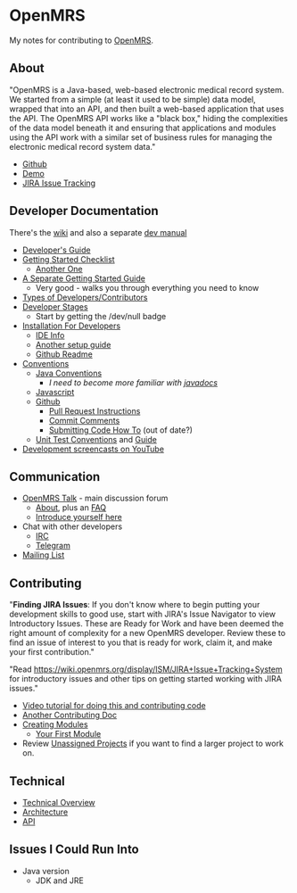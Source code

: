 # OpenMRS

My notes for contributing to [OpenMRS](https://openmrs.org/).

## About
"OpenMRS is a Java-based, web-based electronic medical record system.  We started from a simple (at least it used to be simple) data model, wrapped that into an API, and then built a web-based application that uses the API.  The OpenMRS API works like a "black box," hiding the complexities of the data model beneath it and ensuring that applications and modules using the API work with a similar set of business rules for managing the electronic medical record system data."

- [Github](https://github.com/openmrs/openmrs-core)
- [Demo](https://openmrs.org/demo/)
- [JIRA Issue Tracking](https://tickets.openmrs.org/secure/Dashboard.jspa)

## Developer Documentation
There's the [wiki](https://wiki.openmrs.org/display/docs/Developer+Guide) and also a separate [dev manual](http://devmanual.openmrs.org/en/)

- [Developer's Guide](https://wiki.openmrs.org/display/docs/Developer+Guide)
- [Getting Started Checklist](https://wiki.openmrs.org/display/docs/Getting+Started+as+a+Developer) 
  - [Another One](http://devmanual.openmrs.org/en/What_next/devChecklist.html)
- [A Separate Getting Started Guide](https://mauryanguidetoopenmrsdevs.wordpress.com/) 
  - Very good - walks you through everything you need to know
- [Types of Developers/Contributors](https://wiki.openmrs.org/display/docs/Different+Types+of+OpenMRS+Developers)
- [Developer Stages](https://wiki.openmrs.org/display/RES/OpenMRS+Developer+Stages)
  - Start by getting the /dev/null badge
- [Installation For Developers](http://devmanual.openmrs.org/en/Technology/getSetUp.html)
  - [IDE Info](https://wiki.openmrs.org/display/docs/How-To+Setup+And+Use+Your+IDE)
  - [Another setup guide](http://devmanual.openmrs.org/en/Technology/getSetUp.html)
  - [Github Readme](https://github.com/openmrs/openmrs-core/blob/master/README.md#build)
- [Conventions](https://wiki.openmrs.org/display/docs/Conventions)
  - [Java Conventions](https://wiki.openmrs.org/display/docs/Java+Conventions)
    - _I need to become more familiar with [javadocs](https://www.oracle.com/technical-resources/articles/java/javadoc-tool.html)_
  - [Javascript](https://wiki.openmrs.org/display/docs/JavaScript+Conventions)
  - [Github](https://wiki.openmrs.org/display/docs/GitHub+Conventions)
    - [Pull Request Instructions](https://wiki.openmrs.org/display/docs/Pull+Request+Tips)
    - [Commit Comments](https://wiki.openmrs.org/display/docs/GitHub+Conventions#GitHubConventions-CommitComments)
    - [Submitting Code How To](https://wiki.openmrs.org/display/docs/How-To+Submit+Code) (out of date?)
  - [Unit Test Conventions](https://wiki.openmrs.org/display/docs/Unit+Testing+Conventions) and [Guide](https://wiki.openmrs.org/display/docs/Unit+Tests)
- [Development screencasts on YouTube](https://www.youtube.com/user/OpenMRS)


## Communication
- [OpenMRS Talk](https://talk.openmrs.org/) - main discussion forum
  - [About](https://talk.openmrs.org/t/openmrs-talk-email-discussion-groups/1165), plus an [FAQ](https://talk.openmrs.org/faq)
  - [Introduce yourself here](https://talk.openmrs.org/t/welcome-please-introduce-yourself/)
- Chat with other developers
  - [IRC](http://irc.openmrs.org/)
  - [Telegram](http://telegram.me/openmrs)
- [Mailing List](https://wiki.openmrs.org/display/RES/Mailing+Lists)


## Contributing
"**Finding JIRA Issues**: If you don't know where to begin putting your development skills to good use, start with JIRA's Issue Navigator to view Introductory Issues. These are Ready for Work and have been deemed the right amount of complexity for a new OpenMRS developer. Review these to find an issue of interest to you that is ready for work, claim it, and make your first contribution."

"Read https://wiki.openmrs.org/display/ISM/JIRA+Issue+Tracking+System for introductory issues and other tips on getting started working with JIRA issues."

- [Video tutorial for doing this and contributing code](https://www.youtube.com/watch?v=SbbDvMVgRWo&feature=emb_logo)
- [Another Contributing Doc](https://github.com/openmrs/openmrs-core/blob/master/CONTRIBUTING.md)
- [Creating Modules](https://wiki.openmrs.org/display/docs/Creating+Modules)
  - [Your First Module](https://wiki.openmrs.org/display/docs/Creating+Your+First+Module)
- Review [Unassigned Projects](https://wiki.openmrs.org/display/projects/Available+Development+Projects) if you want to find a larger project to work on.

## Technical
- [Technical Overview](https://wiki.openmrs.org/display/docs/Technical+Overview)
- [Architecture](http://devmanual.openmrs.org/en/Technology/architecture.html)
- [API](https://wiki.openmrs.org/display/docs/API)



## Issues I Could Run Into

- Java version
  - JDK and JRE